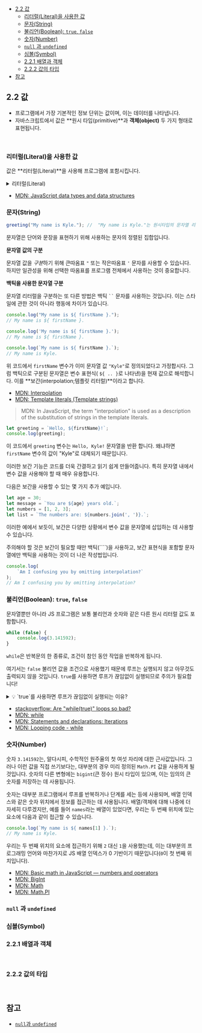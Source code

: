 - [2.2 값](#22-값)
  - [리터럴(Literal)을 사용한 값](#리터럴literal을-사용한-값)
  - [문자(String)](#문자string)
  - [불리언(Boolean): `true`, `false`](#불리언boolean-true-false)
  - [숫자(Number)](#숫자number)
  - [`null` 과 `undefined`](#null-과-undefined)
  - [심볼(Symbol)](#심볼symbol)
  - [2.2.1 배열과 객체](#221-배열과-객체)
  - [2.2.2 값의 타입](#222-값의-타입)
- [참고](#참고)


## 2.2 값

- 프로그램에서 가장 기본적인 정보 단위는 값이며, 이는 데이터를 나타냅니다.
- 자바스크립트에서 값은 **원시 타입(primitive)**과 **객체(object)** 두 가지 형태로 표현됩니다.

<br>

### 리터럴(Literal)을 사용한 값

값은 **리터럴(Literal)**을 사용해 프로그램에 포함시킵니다.

<details>
<summary>리터럴(Literal)</summary>

- **자바스크립트에서 리터럴은 소스 코드에서 고정된 값을 나타내는 표기법입니다.**
- 변수와 상수에 값을 할당하는 데 사용됩니다.
- 리터럴의 예:
  - 문자열 리터럴 (예: "Hello World")
  - 숫자 리터럴 (예: 123)
  - 불리언 리터럴 (true, false)
  - 객체 리터럴 (예: {name: "John", age: 30})
  - 배열 리터럴 (예: [1, 2, 3])
  - ...

</details>

- [MDN: JavaScript data types and data structures](https://developer.mozilla.org/en-US/docs/Web/JavaScript/Data_structures)

### 문자(String)

```js
greeting("My name is Kyle."); //  "My name is Kyle."는 원시타입의 문자열 리터럴
```

문자열은 단어와 문장을 표현하기 위해 사용하는 문자의 정렬된 집합입니다.

**문자열 값의 구분**

문자열 값을 *구분*하기 위해 큰따옴표 `"` 또는 작은따옴표 `'` 문자를 사용할 수 있습니다. 하지만 일관성을 위해 선택한 따옴표를 프로그램 전체에서 사용하는 것이 중요합니다.

**백틱을 사용한 문자열 구분**

문자열 리터럴을 구분하는 또 다른 방법은 백틱 ` `` ` 문자를 사용하는 것입니다. 이는 스타일에 관한 것이 아니라 행동에 차이가 있습니다.

```jsx
console.log("My name is ${ firstName }.");
// My name is ${ firstName }.

console.log('My name is ${ firstName }.');
// My name is ${ firstName }.

console.log(`My name is ${ firstName }.`);
// My name is Kyle.
```

위 코드에서 `firstName` 변수가 이미 문자열 값 `"Kyle"`로 정의되었다고 가정합시다. 그럼 백틱으로 구분된 문자열은 변수 표현식( `${ .. }`로 나타낸)을 현재 값으로 해석합니다. 이를 **보간(interpolation;템플릿 리터럴)**이라고 합니다.


- [MDN: Interpolation](https://developer.mozilla.org/en-US/docs/Glossary/Interpolation)
- [MDN: Template literals (Template strings)](https://developer.mozilla.org/en-US/docs/Web/JavaScript/Reference/Template_literals#string_interpolation)

> MDN:
> In JavaScript, the term "interpolation" is used as a description of the substitution of strings in the template literals.

```js
let greeting = `Hello, ${firstName}!`;
console.log(greeting);
```

이 코드에서 `greeting` 변수는 `Hello, Kyle!` 문자열을 반환 합니다. 왜냐하면 `firstName` 변수의 값이 "Kyle"로 대체되기 때문입니다.

이러한 보간 기능은 코드를 더욱 간결하고 읽기 쉽게 만들어줍니다. 특히 문자열 내에서 변수 값을 사용해야 할 때 매우 유용합니다.

다음은 보간을 사용할 수 있는 몇 가지 추가 예입니다.

```js
let age = 30;
let message = `You are ${age} years old.`;
let numbers = [1, 2, 3];
let list = `The numbers are: ${numbers.join(', ')}.`;
```

이러한 예에서 보듯이, 보간은 다양한 상황에서 변수 값을 문자열에 삽입하는 데 사용할 수 있습니다.

주의해야 할 것은 보간이 필요할 때만 백틱(````)을 사용하고, 보간 표현식을 포함할 문자열에만 백틱을 사용하는 것이 더 나은 작성법입니다.

```jsx
console.log(
    `Am I confusing you by omitting interpolation?`
);
// Am I confusing you by omitting interpolation?
```

### 불리언(Boolean): `true`, `false`

문자열뿐만 아니라 JS 프로그램은 보통 불리언과 숫자와 같은 다른 원시 리터럴 값도 포함합니다.

```jsx
while (false) {
    console.log(3.141592);
}
```

`while`은 반복문의 한 종류로, 조건이 참인 동안 작업을 반복하게 됩니다.

여기서는 `false` 불리언 값을 조건으로 사용했기 때문에 루프는 실행되지 않고 아무것도 출력되지 않을 것입니다. `true`를 사용하면 루프가 끊임없이 실행되므로 주의가 필요합니다!

<details>
<summary>💡 `true`를 사용하면 루프가 끊임없이 실행되는 이유?</summary>

`true`를 루프의 조건으로 사용하게 되면 루프는 계속해서 실행됩니다. 이는 `true`라는 조건이 루프가 끊임없이 실행될 것임을 의미하기 때문입니다. 이런 현상은 프로그램에서 '무한 루프'라고 불리며, 이 무한 루프는 예기치 않게 프로그램의 실행을 계속해서 주도하게 됩니다.

무한 루프는 주로 프로그래밍 오류로 인해 발생하며, 이는 프로그램이 루프에서 탈출할 수 있는 방법이 없을 때 일어납니다. 예를 들어, 조건이 항상 `true`인 `while`문은 무한 루프를 일으킬 수 있습니다. 이러한 루프는 종료 조건이 없기 때문에 프로그램이 끝나지 않고 계속 실행됩니다.

무한 루프는 프로그램이 충돌하게 할 수 있으며, 이는 프로그램이 더 이상 응답하지 않거나, 시스템 메모리를 과도하게 소비하거나, 과도한 CPU 사용으로 시스템을 느리게 만드는 등의 문제를 일으킬 수 있습니다.

따라서 `true`를 루프의 조건으로 사용할 때는 항상 주의해야 합니다. 루프에 적절한 종료 조건을 설정하거나, 루프 안에서 `break`문을 사용하여 루프를 명시적으로 종료할 수 있는 방법을 제공해야 합니다.

</details>

- [stackoverflow: Are "while(true)" loops so bad?](https://stackoverflow.com/questions/6850380/are-whiletrue-loops-so-bad)
- [MDN: while](https://developer.mozilla.org/en-US/docs/Web/JavaScript/Reference/Statements/while)
- [MDN: Statements and declarations: Iterations](https://developer.mozilla.org/en-US/docs/Web/JavaScript/Reference/Statements#iterations)
- [MDN: Looping code - while](https://developer.mozilla.org/en-US/docs/Learn/JavaScript/Building_blocks/Looping_code#while_and_do...while)


### 숫자(Number)

숫자 `3.141592`는, 알다시피, 수학적인 원주율의 첫 여섯 자리에 대한 근사값입니다. 그러나 이런 값을 직접 쓰기보다는, 대부분의 경우 미리 정의된 `Math.PI` 값을 사용하게 될 것입니다. 숫자의 다른 변형에는 `bigint`(큰 정수) 원시 타입이 있으며, 이는 임의의 큰 숫자를 저장하는 데 사용됩니다.

숫자는 대부분 프로그램에서 루프를 반복하거나 단계를 세는 등에 사용되며, 배열 인덱스와 같은 숫자 위치에서 정보를 접근하는 데 사용됩니다. 배열/객체에 대해 나중에 더 자세히 다루겠지만, 예를 들어 `names`라는 배열이 있었다면, 우리는 두 번째 위치에 있는 요소에 다음과 같이 접근할 수 있습니다.

```js
console.log(`My name is ${ names[1] }.`);
// My name is Kyle.
```

우리는 두 번째 위치의 요소에 접근하기 위해 `2` 대신 `1`을 사용했는데, 이는 대부분의 프로그래밍 언어와 마찬가지로 JS 배열 인덱스가 0 기반이기 때문입니다(`0`이 첫 번째 위치입니다).

- [MDN: Basic math in JavaScript — numbers and operators](https://developer.mozilla.org/en-US/docs/Learn/JavaScript/First_steps/Math)
- [MDN: BigInt](https://developer.mozilla.org/en-US/docs/Web/JavaScript/Reference/Global_Objects/BigInt)
- [MDN: Math](https://developer.mozilla.org/en-US/docs/Web/JavaScript/Reference/Global_Objects/Math)
- [MDN: Math.PI](https://developer.mozilla.org/en-US/docs/Web/JavaScript/Reference/Global_Objects/Math/PI)


### `null` 과 `undefined`

### 심볼(Symbol)

### 2.2.1 배열과 객체

<br>

### 2.2.2 값의 타입

<br>

## 참고

- [`null`과 `undefined`](https://github.com/getify/You-Dont-Know-JS/issues/1774)